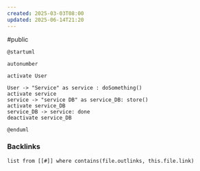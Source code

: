 ```yaml
---
created: 2025-03-03T08:00
updated: 2025-06-14T21:20
---
```

#public
```plantuml
@startuml

autonumber

activate User

User -> "Service" as service : doSomething()
activate service
service -> "service DB" as service_DB: store()
activate service_DB
service_DB -> service: done
deactivate service_DB

@enduml
```

### Backlinks
```dataview 
list from [[#]] where contains(file.outlinks, this.file.link)
```

